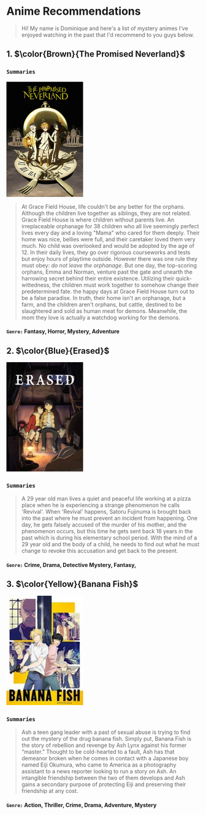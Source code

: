 # **Anime Recommendations**
> Hi! My name is Dominique and here's a list of mystery animes I've enjoyed watching in the past that I'd recommend to you guys below.

##  1.  $\color{Brown}{The Promised Neverland}$

### ```Summaries```
![Promisenvrland Image](promise.jpeg)
> At Grace Field House, life couldn't be any better for the orphans.  Although the children live together as siblings, they are not related. Grace Field House is where
children without parents live. An irreplaceable orphanage for 38 children who all live seemingly perfect lives every day and a loving "Mama" who cared for them deeply.
Their home was nice, bellies were full, and their caretaker loved them very much. No child was overlooked and would be adopted by the age of 12. In their daily lives, they
go over rigorous courseworks and tests but enjoy hours of playtime outside. However there was one rule they must obey: *do not leave the orphanage*.
But one day, the top-scoring orphans, Emma and Norman, venture past the gate and unearth the harrowing secret behind their entire existence. Utilizing their quick-wittedness,
the children must work together to somehow change their predetermined fate. the happy days at Grace Field House turn out to be a false paradise.
In truth, their home isn't an orphanage, but a farm, and the children aren't orphans, but cattle, destined to be slaughtered and sold as human meat for demons.
Meanwhile, the mom they love is actually a watchdog working for the demons.

 #### ``Genre:`` Fantasy, Horror, Mystery, Adventure

## 2. $\color{Blue}{Erased}$
![Erased Image](erased.jpeg)
### ```Summaries```

> A 29 year old man lives a quiet and peaceful life working at a pizza place when he is experiencing a strange phenomenon he calls 'Revival'. When 'Revival' happens, Satoru Fujinuma is brought back into the past where he must prevent an incident from happening. One day, he gets falsely accused of the murder of his mother, and the phenomenon occurs, but this time he gets sent back 18 years in the past which is during his elementary school period. With the mind of a 29 year old and the body of a child, he needs to find out what he must change to revoke this accusation and get back to the present.

#### ```Genre:``` Crime, Drama, Detective Mystery, Fantasy, 
## 3. $\color{Yellow}{Banana Fish}$
![Banana Fish Image](bananafish.jpeg)
### ```Summaries```

> Ash a teen gang leader with a past of sexual abuse is trying to find out the mystery of the drug banana fish. Simply put, Banana Fish is the story of rebellion and revenge by Ash Lynx against his former “master.” Thought to be cold-hearted to a fault, Ash has that demeanor broken when he comes in contact with a Japanese boy named Eiji Okumura, who came to America as a photography assistant to a news reporter looking to run a story on Ash. An intangible friendship between the two of them develops and Ash gains a secondary purpose of protecting Eiji and preserving their friendship at any cost.

#### ```Genre:``` Action, Thriller, Crime, Drama, Adventure, Mystery
